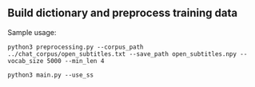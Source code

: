 ## Build dictionary and preprocess training data

Sample usage:
```
python3 preprocessing.py --corpus_path ../chat_corpus/open_subtitles.txt --save_path open_subtitles.npy --vocab_size 5000 --min_len 4

python3 main.py --use_ss
```
